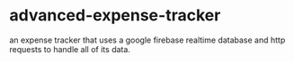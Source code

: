 # advanced-expense-tracker

an expense tracker that uses a google firebase realtime database and http requests to handle all of its data.
